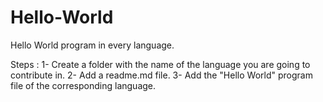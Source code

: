 # Hello-World
Hello World program in every language.


Steps : 
1- Create a folder with the name of the language you are going to contribute in.
2- Add a readme.md file.
3- Add the "Hello World" program file of the corresponding language.
